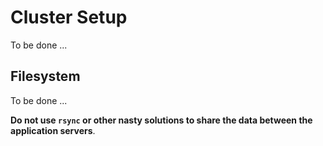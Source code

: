 # Cluster Setup

To be done ...

## Filesystem

To be done ...

**Do not use `rsync` or other nasty solutions to share the data between the application servers**. 
